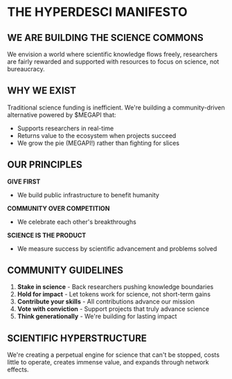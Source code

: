 # THE HYPERDESCI MANIFESTO

## WE ARE BUILDING THE SCIENCE COMMONS

We envision a world where scientific knowledge flows freely, researchers are fairly rewarded and supported with resources to focus on science, not bureaucracy.

## WHY WE EXIST

Traditional science funding is inefficient. We're building a community-driven alternative powered by $MEGAPI that:

- Supports researchers in real-time
- Returns value to the ecosystem when projects succeed
- We grow the pie (MEGAPI!) rather than fighting for slices

## OUR PRINCIPLES

**GIVE FIRST**
- We build public infrastructure to benefit humanity


**COMMUNITY OVER COMPETITION**
- We celebrate each other's breakthroughs


**SCIENCE IS THE PRODUCT**
- We measure success by scientific advancement and problems solved


## COMMUNITY GUIDELINES


1. **Stake in science** - Back researchers pushing knowledge boundaries
2. **Hold for impact** - Let tokens work for science, not short-term gains
3. **Contribute your skills** - All contributions advance our mission
4. **Vote with conviction** - Support projects that truly advance science
5. **Think generationally** - We're building for lasting impact


## SCIENTIFIC HYPERSTRUCTURE


We're creating a perpetual engine for science that can't be stopped, costs little to operate, creates immense value, and expands through network effects.

